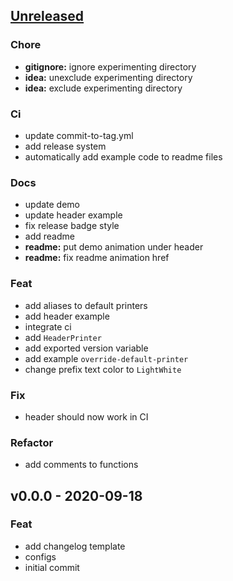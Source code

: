 <a name="unreleased"></a>
## [Unreleased]

### Chore
- **gitignore:** ignore experimenting directory
- **idea:** unexclude experimenting directory
- **idea:** exclude experimenting directory

### Ci
- update commit-to-tag.yml
- add release system
- automatically add example code to readme files

### Docs
- update demo
- update header example
- fix release badge style
- add readme
- **readme:** put demo animation under header
- **readme:** fix readme animation href

### Feat
- add aliases to default printers
- add header example
- integrate ci
- add `HeaderPrinter`
- add exported version variable
- add example `override-default-printer`
- change prefix text color to `LightWhite`

### Fix
- header should now work in CI

### Refactor
- add comments to functions


<a name="v0.0.0"></a>
## v0.0.0 - 2020-09-18
### Feat
- add changelog template
- configs
- initial commit


[Unreleased]: https://github.com/dops-cli/dops/compare/v0.0.0...HEAD
